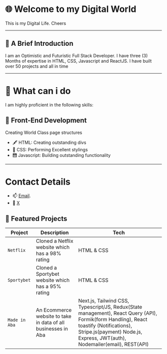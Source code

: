 # 🌐 Welcome to my Digital World
This is my Digital Life. Cheers

---
## 👦 A Brief Introduction
I am an Optimistic and Futuristic Full Stack Developer. I have three (3) Months of expertise in HTML, CSS, Javascript and ReactJS.
I have built over 50 projects and all in time

---
# 🧰 What can i do
I am highly proficient in the following skills:
## 🧠 Front-End Development
Creating World Class page structures
- 🖋️ HTML: Creating outstanding divs
- 📖 CSS: Performing Excellent stylings
- 🛗 Javascript: Building outstanding functionality

---
# Contact Details
- 📫 [Email](uzomanwaiwu@gmail.com).
- 📧 [X](https://www.X.com/biguzoma)
## 🚀 Featured Projects
 | Project | Description | Tech |
 |---------|-------------|------|
 | `Netflix` | Cloned a Netflix website which has a 98% rating | HTML & CSS |
 | `Sportybet` | Cloned a Sportybet website which has a 95% rating | HTML & CSS |
 | `Made in Aba` | An Ecommerce website to take in data of all businesses in Aba | Next.js, Tailwind CSS, Typescript/JS, Redux(State management), React Query (API), Formik(form Handling), React toastify (Notifications), Stripe.js(payment) Node.js, Express, JWT(auth), Nodemailer(email), REST(API) |


